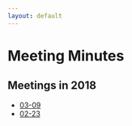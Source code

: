 ```yaml
---
layout: default
---
```


# Meeting Minutes

## Meetings in 2018
* [03-09](./2018/2018-03-09-minutes)
* [02-23](https://www.w3.org/2018/02/23-pbgsc-minutes.html)

